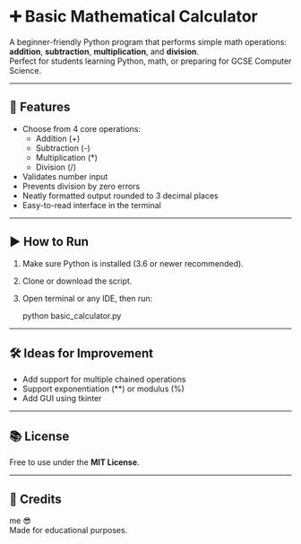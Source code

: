 # ➕ Basic Mathematical Calculator

A beginner-friendly Python program that performs simple math operations: **addition**, **subtraction**, **multiplication**, and **division**.  
Perfect for students learning Python, math, or preparing for GCSE Computer Science.

---

## 📌 Features

- Choose from 4 core operations:
  - Addition (+)
  - Subtraction (-)
  - Multiplication (*)
  - Division (/)
- Validates number input
- Prevents division by zero errors
- Neatly formatted output rounded to 3 decimal places
- Easy-to-read interface in the terminal

---

## ▶️ How to Run

1. Make sure Python is installed (3.6 or newer recommended).
2. Clone or download the script.
3. Open terminal or any IDE, then run:

   python basic_calculator.py

---

## 🛠️ Ideas for Improvement

- Add support for multiple chained operations
- Support exponentiation (**) or modulus (%)
- Add GUI using tkinter

---

## 📚 License

Free to use under the **MIT License**.

---

## 🙌 Credits

me 😎  
Made for educational purposes.
